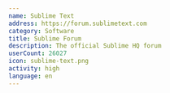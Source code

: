 ```yaml
---
name: Sublime Text
address: https://forum.sublimetext.com
category: Software
title: Sublime Forum
description: The official Sublime HQ forum
userCount: 26027
icon: sublime-text.png
activity: high
language: en
---
```


